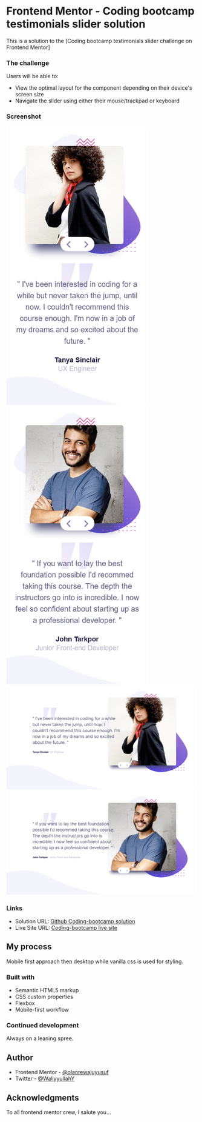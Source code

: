 # Frontend Mentor - Coding bootcamp testimonials slider solution

This is a solution to the [Coding bootcamp testimonials slider challenge on Frontend Mentor]

### The challenge

Users will be able to:

- View the optimal layout for the component depending on their device's screen size
- Navigate the slider using either their mouse/trackpad or keyboard

### Screenshot

![](./Tanya-mobile.png)
![](./John-mobile.png)
![](./Tanya-desktop.png)
![](./John-desktop.png)

### Links

- Solution URL: [Github Coding-bootcamp solution](https://github.com/olanrewajuyusuf/Coding-bootcamp-testimonials-slider)
- Live Site URL: [Coding-bootcamp live site](https://wallewdev-coding-bootcamp.netlify.app/)

## My process

Mobile first approach then desktop while vanilla css is used for styling.

### Built with

- Semantic HTML5 markup
- CSS custom properties
- Flexbox
- Mobile-first workflow

### Continued development

Always on a leaning spree.

## Author

- Frontend Mentor - [@olanrewajuyusuf](https://www.frontendmentor.io/profile/olanrewajuyusuf)
- Twitter - [@WaliyyullahY](https://www.twitter.com/WaliyyullahY)

## Acknowledgments

To all frontend mentor crew, I salute you...
